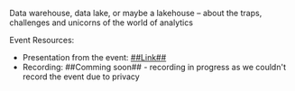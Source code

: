 Data warehouse, data lake, or maybe a lakehouse – about the traps, challenges and unicorns of the world of analytics


Event Resources:
<ul>
<li>Presentation from the event: <a href="https://github.com/DataInsiders/UnicornsOfAnalytics/blob/main/Data%20warehouse%2C%20data%20lake%2C%20or%20maybe%20a%20lakehouse%20%E2%80%93%20about%20the%20traps%2C%20challenges%20and%20unicorns%20of%20the%20world%20of%20analytics%20-%20external%20sharing.pdf">##Link##</a>

<li>Recording: ##Comming soon## - recording in progress as we couldn't record the event due to privacy 
